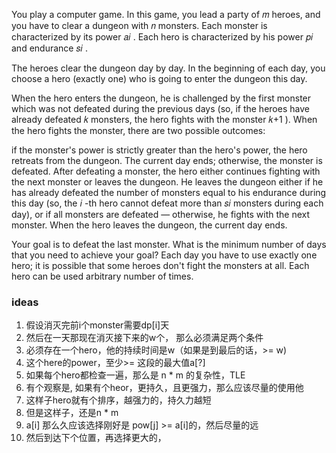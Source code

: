 You play a computer game. In this game, you lead a party of 𝑚
 heroes, and you have to clear a dungeon with 𝑛
 monsters. Each monster is characterized by its power 𝑎𝑖
. Each hero is characterized by his power 𝑝𝑖
 and endurance 𝑠𝑖
.

The heroes clear the dungeon day by day. In the beginning of each day, you choose a hero (exactly one) who is going to enter the dungeon this day.

When the hero enters the dungeon, he is challenged by the first monster which was not defeated during the previous days (so, if the heroes have already defeated 𝑘
 monsters, the hero fights with the monster 𝑘+1
). When the hero fights the monster, there are two possible outcomes:

if the monster's power is strictly greater than the hero's power, the hero retreats from the dungeon. The current day ends;
otherwise, the monster is defeated.
After defeating a monster, the hero either continues fighting with the next monster or leaves the dungeon. He leaves the dungeon either if he has already defeated the number of monsters equal to his endurance during this day (so, the 𝑖
-th hero cannot defeat more than 𝑠𝑖
 monsters during each day), or if all monsters are defeated — otherwise, he fights with the next monster. When the hero leaves the dungeon, the current day ends.

Your goal is to defeat the last monster. What is the minimum number of days that you need to achieve your goal? Each day you have to use exactly one hero; it is possible that some heroes don't fight the monsters at all. Each hero can be used arbitrary number of times.

### ideas
1. 假设消灭完前i个monster需要dp[i]天
2. 然后在一天那现在消灭接下来的w个， 那么必须满足两个条件
3.  必须存在一个hero，他的持续时间是w（如果是到最后的话，>= w)
4.  这个here的power，至少>= 这段的最大值a[?]
5. 如果每个hero都检查一遍，那么是 n * m 的复杂性，TLE
6. 有个观察是, 如果有个heor，更持久，且更强力，那么应该尽量的使用他
7. 这样子hero就有个排序，越强力的，持久力越短
8. 但是这样子，还是n * m 
9. a[i] 那么久应该选择刚好是 pow[j] >= a[i]的，然后尽量的远
10. 然后到达下个位置，再选择更大的，